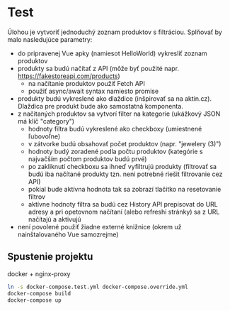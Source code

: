 # Test

Úlohou je vytvoriť jednoduchý zoznam produktov s filtráciou. Splňovať by malo nasledujúce parametry:
- do pripravenej Vue apky (namiesot HelloWorld) vykresliť zoznam produktov
- produkty sa budú načítať z API (môže byť použité napr. https://fakestoreapi.com/products)
  - na načítanie produktov použiť Fetch API
  - použiť async/await syntax namiesto promise
- produkty budú vykreslené ako dlaždice (inšpirovať sa na aktin.cz). Dlaždica pre produkt bude ako samostatná komponenta.
- z načitaných produktov sa vytvorí filter na kategorie (ukážkový JSON má klíč "category")
  - hodnoty filtra budú vykreslené ako checkboxy (umiestnené ľubovoľne)
  - v zátvorke budú obsahovať počet produktov (napr. "jewelery (3)")
  - hodnoty budý zoradené podla počtu produktov (kategórie s najvačším počtom produktov budú prvé)
  - po zakliknutí checkboxu sa ihneď vyfiltrujú produkty (filtrovať sa budú iba načítané produkty tzn. neni potrebné riešit filtrovanie cez API)
  - pokial bude aktívna hodnota tak sa zobrazí tlačitko na resetovanie filtrov
  - aktívne hodnoty filtra sa budú cez History API prepisovat do URL adresy a pri opetovnom načítaní (alebo refreshi stránky) sa z URL načítajú a aktivujú
- není povolené použiť žiadne externé knižnice (okrem už nainštalovaného Vue samozrejme)

## Spustenie projektu

docker + nginx-proxy

```sh
ln -s docker-compose.test.yml docker-compose.override.yml
docker-compose build
docker-compose up
```
